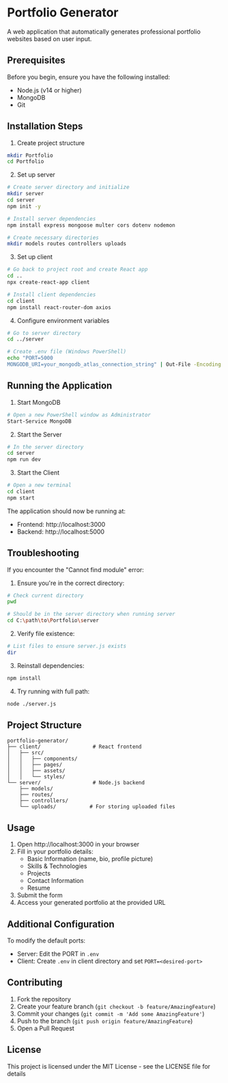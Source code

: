 # Portfolio Generator

A web application that automatically generates professional portfolio websites based on user input.

## Prerequisites

Before you begin, ensure you have the following installed:
- Node.js (v14 or higher)
- MongoDB
- Git

## Installation Steps

1. Create project structure
```bash
mkdir Portfolio
cd Portfolio
```

2. Set up server
```bash
# Create server directory and initialize
mkdir server
cd server
npm init -y

# Install server dependencies
npm install express mongoose multer cors dotenv nodemon

# Create necessary directories
mkdir models routes controllers uploads
```

3. Set up client
```bash
# Go back to project root and create React app
cd ..
npx create-react-app client

# Install client dependencies
cd client
npm install react-router-dom axios
```

4. Configure environment variables
```bash
# Go to server directory
cd ../server

# Create .env file (Windows PowerShell)
echo "PORT=5000
MONGODB_URI=your_mongodb_atlas_connection_string" | Out-File -Encoding utf8 .env
```

## Running the Application

1. Start MongoDB
```bash
# Open a new PowerShell window as Administrator
Start-Service MongoDB
```

2. Start the Server
```bash
# In the server directory
cd server
npm run dev
```

3. Start the Client
```bash
# Open a new terminal
cd client
npm start
```

The application should now be running at:
- Frontend: http://localhost:3000
- Backend: http://localhost:5000

## Troubleshooting

If you encounter the "Cannot find module" error:
1. Ensure you're in the correct directory:
```bash
# Check current directory
pwd

# Should be in the server directory when running server
cd C:\path\to\Portfolio\server
```

2. Verify file existence:
```bash
# List files to ensure server.js exists
dir
```

3. Reinstall dependencies:
```bash
npm install
```

4. Try running with full path:
```bash
node ./server.js
```

## Project Structure
```
portfolio-generator/
├── client/                 # React frontend
│   ├── src/
│   │   ├── components/
│   │   ├── pages/
│   │   ├── assets/
│   │   └── styles/
└── server/                 # Node.js backend
    ├── models/
    ├── routes/
    ├── controllers/
    └── uploads/           # For storing uploaded files
```

## Usage

1. Open http://localhost:3000 in your browser
2. Fill in your portfolio details:
   - Basic Information (name, bio, profile picture)
   - Skills & Technologies
   - Projects
   - Contact Information
   - Resume
3. Submit the form
4. Access your generated portfolio at the provided URL

## Additional Configuration

To modify the default ports:
- Server: Edit the PORT in `.env`
- Client: Create `.env` in client directory and set `PORT=<desired-port>`

## Contributing

1. Fork the repository
2. Create your feature branch (`git checkout -b feature/AmazingFeature`)
3. Commit your changes (`git commit -m 'Add some AmazingFeature'`)
4. Push to the branch (`git push origin feature/AmazingFeature`)
5. Open a Pull Request

## License

This project is licensed under the MIT License - see the LICENSE file for details